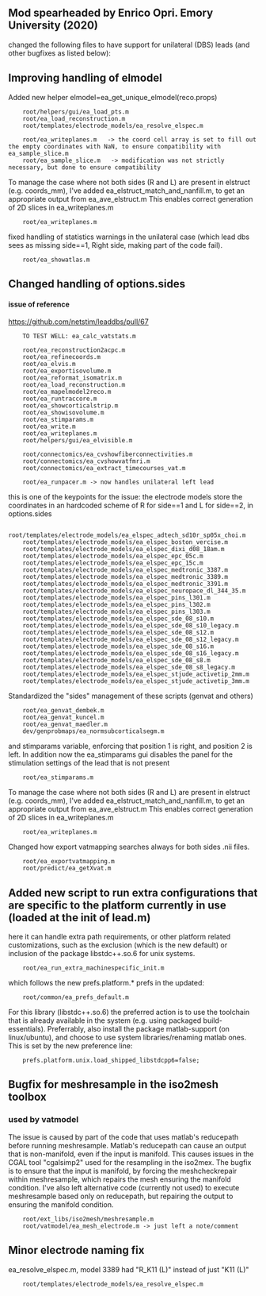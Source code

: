 ## Mod spearheaded by Enrico Opri. Emory University (2020)
changed the following files to have support for unilateral (DBS) leads (and other bugfixes as listed below):
    
## Improving handling of elmodel
Added new helper elmodel=ea_get_unique_elmodel(reco.props)
```
    root/helpers/gui/ea_load_pts.m
    root/ea_load_reconstruction.m
    root/templates/electrode_models/ea_resolve_elspec.m

    root/ea_writeplanes.m   -> the coord cell array is set to fill out the empty coordinates with NaN, to ensure compatibility with ea_sample_slice.m
    root/ea_sample_slice.m   -> modification was not strictly necessary, but done to ensure compatibility
```
To manage the case where not both sides (R and L) are present in elstruct (e.g. coords_mm), I've added ea_elstruct_match_and_nanfill.m, to get an appropriate output from ea_ave_elstruct.m
This enables correct generation of 2D slices in ea_writeplanes.m
```
    root/ea_writeplanes.m
```
fixed handling of statistics warnings in the unilateral case (which lead dbs sees as missing side==1, Right side, making part of the code fail). 
```
    root/ea_showatlas.m
```


## Changed handling of options.sides
#### issue of reference
https://github.com/netstim/leaddbs/pull/67
```
    TO TEST WELL: ea_calc_vatstats.m

    root/ea_reconstruction2acpc.m
    root/ea_refinecoords.m
    root/ea_elvis.m
    root/ea_exportisovolume.m
    root/ea_reformat_isomatrix.m
    root/ea_load_reconstruction.m
    root/ea_mapelmodel2reco.m    
    root/ea_runtraccore.m
    root/ea_showcorticalstrip.m
    root/ea_showisovolume.m
    root/ea_stimparams.m
    root/ea_write.m
    root/ea_writeplanes.m
    root/helpers/gui/ea_elvisible.m

    root/connectomics/ea_cvshowfiberconnectivities.m
    root/connectomics/ea_cvshowvatfmri.m
    root/connectomics/ea_extract_timecourses_vat.m

    root/ea_runpacer.m -> now handles unilateral left lead
```
this is one of the keypoints for the issue: the electrode models store the coordinates 
in an hardcoded scheme of R for side==1 and L for side==2, in options.sides
```
    root/templates/electrode_models/ea_elspec_adtech_sd10r_sp05x_choi.m
    root/templates/electrode_models/ea_elspec_boston_vercise.m
    root/templates/electrode_models/ea_elspec_dixi_d08_18am.m
    root/templates/electrode_models/ea_elspec_epc_05c.m
    root/templates/electrode_models/ea_elspec_epc_15c.m
    root/templates/electrode_models/ea_elspec_medtronic_3387.m
    root/templates/electrode_models/ea_elspec_medtronic_3389.m
    root/templates/electrode_models/ea_elspec_medtronic_3391.m
    root/templates/electrode_models/ea_elspec_neuropace_dl_344_35.m
    root/templates/electrode_models/ea_elspec_pins_l301.m
    root/templates/electrode_models/ea_elspec_pins_l302.m
    root/templates/electrode_models/ea_elspec_pins_l303.m
    root/templates/electrode_models/ea_elspec_sde_08_s10.m
    root/templates/electrode_models/ea_elspec_sde_08_s10_legacy.m
    root/templates/electrode_models/ea_elspec_sde_08_s12.m
    root/templates/electrode_models/ea_elspec_sde_08_s12_legacy.m
    root/templates/electrode_models/ea_elspec_sde_08_s16.m
    root/templates/electrode_models/ea_elspec_sde_08_s16_legacy.m
    root/templates/electrode_models/ea_elspec_sde_08_s8.m
    root/templates/electrode_models/ea_elspec_sde_08_s8_legacy.m
    root/templates/electrode_models/ea_elspec_stjude_activetip_2mm.m
    root/templates/electrode_models/ea_elspec_stjude_activetip_3mm.m
```
Standardized the "sides" management of these scripts (genvat and others)
```
    root/ea_genvat_dembek.m  
    root/ea_genvat_kuncel.m
    root/ea_genvat_maedler.m
    dev/genprobmaps/ea_normsubcorticalsegm.m
```
and stimparams variable, enforcing that position 1 is right, and position 2 is left.
In addition now the ea_stimparams gui disables the panel for the stimulation settings of the lead that is not present
```
    root/ea_stimparams.m
```
To manage the case where not both sides (R and L) are present in elstruct (e.g. coords_mm), I've added ea_elstruct_match_and_nanfill.m, to get an appropriate output from ea_ave_elstruct.m
This enables correct generation of 2D slices in ea_writeplanes.m
```
    root/ea_writeplanes.m
```
Changed how export vatmapping searches always for both sides .nii files.
```
    root/ea_exportvatmapping.m
    root/predict/ea_getXvat.m
```


## Added new script to run extra configurations that are specific to the platform currently in use (loaded at the init of lead.m)
here it can handle extra path requirements, or other platform related customizations, such as the exclusion (which is the new default) or inclusion of the package libstdc++.so.6 for unix systems.
```
    root/ea_run_extra_machinespecific_init.m
```
which follows the new prefs.platform.* prefs in the updated:
```
    root/common/ea_prefs_default.m
```
For this library (libstdc++.so.6) the preferred action is to use the toolchain that is already available in the system (e.g. using packaged build-essentials). Preferrably, also install the package matlab-support (on linux/ubuntu), and choose to use system libraries/renaming matlab ones.
This is set by the new preference line:
```
    prefs.platform.unix.load_shipped_libstdcpp6=false;
```


## Bugfix for meshresample in the iso2mesh toolbox
### used by vatmodel
The issue is caused by part of the code that uses matlab's reducepath before running meshresample.
Matlab's reducepath can cause an output that is non-manifold, even if the input is manifold.
This causes issues in the CGAL tool "cgalsimp2" used for the resampling in the iso2mex.
The bugfix is to ensure that the input is manifold, by forcing the meshcheckrepair within meshresample, which repairs the mesh ensuring the manifold condition.
I've also left alternative code (currently not used) to execute meshresample based only on reducepath, but repairing the output to ensuring the manifold condition.
```
    root/ext_libs/iso2mesh/meshresample.m
    root/vatmodel/ea_mesh_electrode.m -> just left a note/comment
```


## Minor electrode naming fix
ea_resolve_elspec.m, model 3389 had "R_K11 (L)" instead of just "K11 (L)"
```
    root/templates/electrode_models/ea_resolve_elspec.m
```